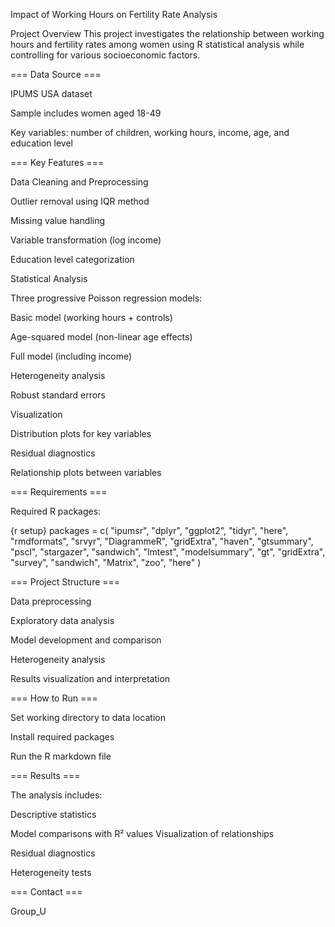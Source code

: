 Impact of Working Hours on Fertility Rate Analysis

Project Overview This project investigates the relationship between working hours and fertility rates among women using R statistical analysis while controlling for various socioeconomic factors.

=== Data Source ===

IPUMS USA dataset

Sample includes women aged 18-49

Key variables: number of children, working hours, income, age, and education level

=== Key Features ===

Data Cleaning and Preprocessing

Outlier removal using IQR method

Missing value handling

Variable transformation (log income)

Education level categorization

Statistical Analysis

Three progressive Poisson regression models:

Basic model (working hours + controls)

Age-squared model (non-linear age effects)

Full model (including income)

Heterogeneity analysis

Robust standard errors

Visualization

Distribution plots for key variables

Residual diagnostics

Relationship plots between variables

=== Requirements ===

Required R packages:

{r setup}
packages = c(
    "ipumsr", 
    "dplyr", 
    "ggplot2", 
    "tidyr", 
    "here", 
    "rmdformats", 
    "srvyr",
    "DiagrammeR",
    "gridExtra",
    "haven",
    "gtsummary",
    "pscl",
    "stargazer",
    "sandwich",
    "lmtest",
    "modelsummary",
    "gt",
    "gridExtra",
    "survey",
    "sandwich",
    "Matrix",
    "zoo",
    "here"
)


=== Project Structure ===

Data preprocessing

Exploratory data analysis

Model development and comparison

Heterogeneity analysis

Results visualization and interpretation

=== How to Run ===

Set working directory to data location

Install required packages

Run the R markdown file

=== Results ===

The analysis includes:

Descriptive statistics

Model comparisons with R² values Visualization of relationships

Residual diagnostics

Heterogeneity tests

=== Contact ===

Group_U
